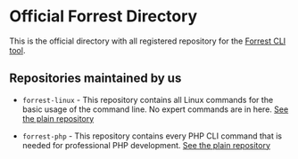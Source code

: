 # Official Forrest Directory

This is the official directory with all registered repository for the [Forrest CLI tool](https://github.com/startwind/forrest).

## Repositories maintained by us

- `forrest-linux` - This repository contains all Linux commands for the basic usage of the command line. No expert commands are in here. [See the plain repository](repositories/forrest-linux.yml)


- `forrest-php` - This repository contains every PHP CLI command that is needed for professional PHP development. [See the plain repository](repositories/forrest-php.yml)
